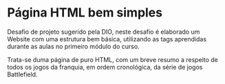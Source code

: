  # Página HTML bem simples  

 Desafio de projeto sugerido pela DIO, neste desafio é elaborado um Website com uma estrutura bem básica, utilizando as tags aprendidas durante as aulas no primeiro módulo do curso. 

 Trata-se duma página de puro HTML, com um breve resumo a respeito de todos os jogos da franquia, em ordem cronológica, da série de jogos Battlefield.